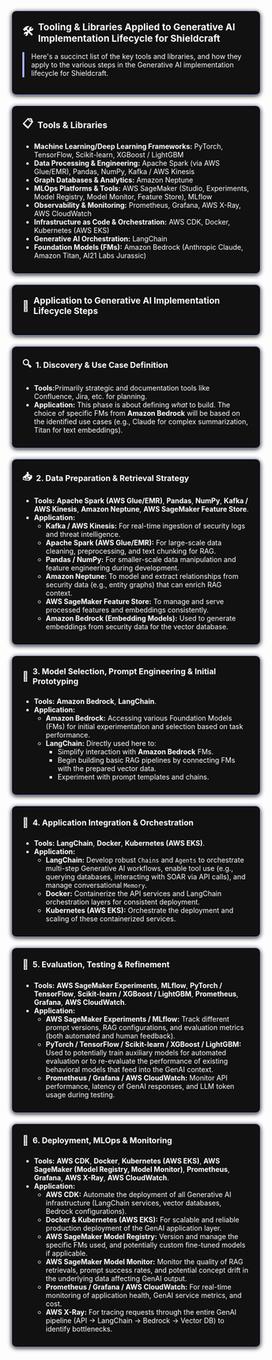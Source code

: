 
<section style="border:1px solid #a5b4fc; border-radius:10px; margin:1.5em 0; box-shadow:0 2px 8px #222; padding:1.5em; background:#111; color:#fff;">
<h2 style="margin-top:0;display:flex;align-items:center;font-size:1.35em;gap:0.5em;">
  <span style="font-size:1.2em;">🛠️</span> Tooling & Libraries Applied to Generative AI Implementation Lifecycle for Shieldcraft
</h2>
<div style="border-left:4px solid #a5b4fc; padding-left:1em; margin-bottom:1em;">
Here's a succinct list of the key tools and libraries, and how they apply to the various steps in the Generative AI implementation lifecycle for Shieldcraft.
</div>
</section>

<section style="border:1px solid #a5b4fc; border-radius:10px; margin:1.5em 0; box-shadow:0 2px 8px #222; padding:1.5em; background:#111; color:#fff;">
<h3 style="margin-top:0;display:flex;align-items:center;font-size:1.25em;gap:0.5em;">
  <span style="font-size:1.2em;">📋</span>Tools & Libraries
</h3>
<ul style="margin-bottom:0.5em;">
  <li><b>Machine Learning/Deep Learning Frameworks:</b> PyTorch, TensorFlow, Scikit-learn, XGBoost / LightGBM</li>
  <li><b>Data Processing & Engineering:</b> Apache Spark (via AWS Glue/EMR), Pandas, NumPy, Kafka / AWS Kinesis</li>
  <li><b>Graph Databases & Analytics:</b> Amazon Neptune</li>
  <li><b>MLOps Platforms & Tools:</b> AWS SageMaker (Studio, Experiments, Model Registry, Model Monitor, Feature Store), MLflow</li>
  <li><b>Observability & Monitoring:</b> Prometheus, Grafana, AWS X-Ray, AWS CloudWatch</li>
  <li><b>Infrastructure as Code & Orchestration:</b> AWS CDK, Docker, Kubernetes (AWS EKS)</li>
  <li><b>Generative AI Orchestration:</b> LangChain</li>
  <li><b>Foundation Models (FMs):</b> Amazon Bedrock (Anthropic Claude, Amazon Titan, AI21 Labs Jurassic)</li>
</ul>
</section>

<section style="border:1px solid #a5b4fc; border-radius:10px; margin:1.5em 0; box-shadow:0 2px 8px #222; padding:1.5em; background:#111; color:#fff;">
<h3 style="margin-top:0;display:flex;align-items:center;font-size:1.25em;gap:0.5em;">
  <span style="font-size:1.2em;">🔗</span> Application to Generative AI Implementation Lifecycle Steps
</h3>
</section>

<section style="border:1px solid #a5b4fc; border-radius:10px; margin:1.5em 0; box-shadow:0 2px 8px #222; padding:1.5em; background:#111; color:#fff;">
<h4 style="margin-top:0;display:flex;align-items:center;font-size:1.15em;gap:0.5em;">
  <span style="font-size:1.2em;">🔍</span> 1. Discovery & Use Case Definition
</h4>
<ul style="margin-bottom:0.5em;">
  <li><b>Tools:</b>Primarily strategic and documentation tools like Confluence, Jira, etc. for planning.</li>
  <li><b>Application:</b> This phase is about defining <em>what</em> to build. The choice of specific FMs from <b>Amazon Bedrock</b> will be based on the identified use cases (e.g., Claude for complex summarization, Titan for text embeddings).</li>
</ul>
</section>

<section style="border:1px solid #a5b4fc; border-radius:10px; margin:1.5em 0; box-shadow:0 2px 8px #222; padding:1.5em; background:#111; color:#fff;">
<h4 style="margin-top:0;display:flex;align-items:center;font-size:1.15em;gap:0.5em;">
  <span style="font-size:1.2em;">📥</span> 2. Data Preparation & Retrieval Strategy
</h4>
<ul style="margin-bottom:0.5em;">
  <li><b>Tools:</b> <b>Apache Spark (AWS Glue/EMR)</b>, <b>Pandas</b>, <b>NumPy</b>, <b>Kafka / AWS Kinesis</b>, <b>Amazon Neptune</b>, <b>AWS SageMaker Feature Store</b>.</li>
  <li><b>Application:</b>
    <ul>
      <li><b>Kafka / AWS Kinesis:</b> For real-time ingestion of security logs and threat intelligence.</li>
      <li><b>Apache Spark (AWS Glue/EMR):</b> For large-scale data cleaning, preprocessing, and text chunking for RAG.</li>
      <li><b>Pandas / NumPy:</b> For smaller-scale data manipulation and feature engineering during development.</li>
      <li><b>Amazon Neptune:</b> To model and extract relationships from security data (e.g., entity graphs) that can enrich RAG context.</li>
      <li><b>AWS SageMaker Feature Store:</b> To manage and serve processed features and embeddings consistently.</li>
      <li><b>Amazon Bedrock (Embedding Models):</b> Used to generate embeddings from security data for the vector database.</li>
    </ul>
  </li>
</ul>
</section>

<section style="border:1px solid #a5b4fc; border-radius:10px; margin:1.5em 0; box-shadow:0 2px 8px #222; padding:1.5em; background:#111; color:#fff;">
<h4 style="margin-top:0;display:flex;align-items:center;font-size:1.15em;gap:0.5em;">
  <span style="font-size:1.2em;">🧠</span> 3. Model Selection, Prompt Engineering & Initial Prototyping
</h4>
<ul style="margin-bottom:0.5em;">
  <li><b>Tools:</b> <b>Amazon Bedrock</b>, <b>LangChain</b>.</li>
  <li><b>Application:</b>
    <ul>
      <li><b>Amazon Bedrock:</b> Accessing various Foundation Models (FMs) for initial experimentation and selection based on task performance.</li>
      <li><b>LangChain:</b> Directly used here to:
        <ul>
          <li>Simplify interaction with <b>Amazon Bedrock</b> FMs.</li>
          <li>Begin building basic RAG pipelines by connecting FMs with the prepared vector data.</li>
          <li>Experiment with prompt templates and chains.</li>
        </ul>
      </li>
    </ul>
  </li>
</ul>
</section>

<section style="border:1px solid #a5b4fc; border-radius:10px; margin:1.5em 0; box-shadow:0 2px 8px #222; padding:1.5em; background:#111; color:#fff;">
<h4 style="margin-top:0;display:flex;align-items:center;font-size:1.15em;gap:0.5em;">
  <span style="font-size:1.2em;">🔗</span> 4. Application Integration & Orchestration
</h4>
<ul style="margin-bottom:0.5em;">
  <li><b>Tools:</b> <b>LangChain</b>, <b>Docker</b>, <b>Kubernetes (AWS EKS)</b>.</li>
  <li><b>Application:</b>
    <ul>
      <li><b>LangChain:</b> Develop robust <code>Chains</code> and <code>Agents</code> to orchestrate multi-step Generative AI workflows, enable tool use (e.g., querying databases, interacting with SOAR via API calls), and manage conversational <code>Memory</code>.</li>
      <li><b>Docker:</b> Containerize the API services and LangChain orchestration layers for consistent deployment.</li>
      <li><b>Kubernetes (AWS EKS):</b> Orchestrate the deployment and scaling of these containerized services.</li>
    </ul>
  </li>
</ul>
</section>

<section style="border:1px solid #a5b4fc; border-radius:10px; margin:1.5em 0; box-shadow:0 2px 8px #222; padding:1.5em; background:#111; color:#fff;">
<h4 style="margin-top:0;display:flex;align-items:center;font-size:1.15em;gap:0.5em;">
  <span style="font-size:1.2em;">🧪</span> 5. Evaluation, Testing & Refinement
</h4>
<ul style="margin-bottom:0.5em;">
  <li><b>Tools:</b> <b>AWS SageMaker Experiments</b>, <b>MLflow</b>, <b>PyTorch / TensorFlow</b>, <b>Scikit-learn / XGBoost / LightGBM</b>, <b>Prometheus</b>, <b>Grafana</b>, <b>AWS CloudWatch</b>.</li>
  <li><b>Application:</b>
    <ul>
      <li><b>AWS SageMaker Experiments / MLflow:</b> Track different prompt versions, RAG configurations, and evaluation metrics (both automated and human feedback).</li>
      <li><b>PyTorch / TensorFlow / Scikit-learn / XGBoost / LightGBM:</b> Used to potentially train auxiliary models for automated evaluation or to re-evaluate the performance of existing behavioral models that feed into the GenAI context.</li>
      <li><b>Prometheus / Grafana / AWS CloudWatch:</b> Monitor API performance, latency of GenAI responses, and LLM token usage during testing.</li>
    </ul>
  </li>
</ul>
</section>

<section style="border:1px solid #a5b4fc; border-radius:10px; margin:1.5em 0; box-shadow:0 2px 8px #222; padding:1.5em; background:#111; color:#fff;">
<h4 style="margin-top:0;display:flex;align-items:center;font-size:1.15em;gap:0.5em;">
  <span style="font-size:1.2em;">🚀</span> 6. Deployment, MLOps & Monitoring
</h4>
<ul style="margin-bottom:0.5em;">
  <li><b>Tools:</b> <b>AWS CDK</b>, <b>Docker</b>, <b>Kubernetes (AWS EKS)</b>, <b>AWS SageMaker (Model Registry, Model Monitor)</b>, <b>Prometheus</b>, <b>Grafana</b>, <b>AWS X-Ray</b>, <b>AWS CloudWatch</b>.</li>
  <li><b>Application:</b>
    <ul>
      <li><b>AWS CDK:</b> Automate the deployment of all Generative AI infrastructure (LangChain services, vector databases, Bedrock configurations).</li>
      <li><b>Docker & Kubernetes (AWS EKS):</b> For scalable and reliable production deployment of the GenAI application layer.</li>
      <li><b>AWS SageMaker Model Registry:</b> Version and manage the specific FMs used, and potentially custom fine-tuned models if applicable.</li>
      <li><b>AWS SageMaker Model Monitor:</b> Monitor the quality of RAG retrievals, prompt success rates, and potential concept drift in the underlying data affecting GenAI output.</li>
      <li><b>Prometheus / Grafana / AWS CloudWatch:</b> For real-time monitoring of application health, GenAI service metrics, and cost.</li>
      <li><b>AWS X-Ray:</b> For tracing requests through the entire GenAI pipeline (API -> LangChain -> Bedrock -> Vector DB) to identify bottlenecks.</li>
    </ul>
  </li>
</ul>
</section>